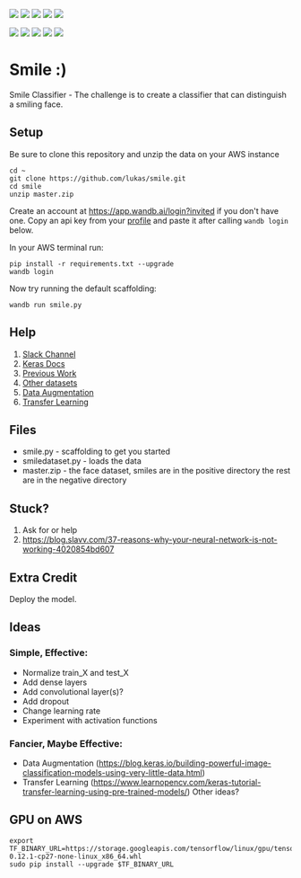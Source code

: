 ![](https://github.com/hromi/SMILEsmileD/blob/master/SMILEs/positives/positives7/10046.jpg?raw=true)
![](https://raw.githubusercontent.com/hromi/SMILEsmileD/master/SMILEs/positives/positives7/10045.jpg)
![](https://raw.githubusercontent.com/hromi/SMILEsmileD/master/SMILEs/positives/positives7/10047.jpg)
![](https://raw.githubusercontent.com/hromi/SMILEsmileD/master/SMILEs/positives/positives7/10048.jpg)
![](https://raw.githubusercontent.com/hromi/SMILEsmileD/master/SMILEs/positives/positives7/10050.jpg)

![](https://github.com/hromi/SMILEsmileD/blob/master/SMILEs/negatives/negatives7/10211.jpg?raw=true)
![](https://raw.githubusercontent.com/hromi/SMILEsmileD/master/SMILEs/negatives/negatives7/10210.jpg)
![](https://raw.githubusercontent.com/hromi/SMILEsmileD/master/SMILEs/negatives/negatives7/10212.jpg)
![](https://raw.githubusercontent.com/hromi/SMILEsmileD/master/SMILEs/negatives/negatives7/10213.jpg)
![](https://raw.githubusercontent.com/hromi/SMILEsmileD/master/SMILEs/negatives/negatives7/10214.jpg)



# Smile :)

Smile Classifier - The challenge is to create a classifier that can distinguish a smiling face.

## Setup

Be sure to clone this repository and unzip the data on your AWS instance

```shell
cd ~
git clone https://github.com/lukas/smile.git
cd smile
unzip master.zip
```

Create an account at https://app.wandb.ai/login?invited if you don't have one.  Copy an api key from your [profile](https://app.wandb.ai/profile) and paste it after calling `wandb login` below.

In your AWS terminal run:

```
pip install -r requirements.txt --upgrade
wandb login
```

Now try running the default scaffolding:

```
wandb run smile.py
```

## Help

1. [Slack Channel](https://join.slack.com/t/doloreslabs/shared_invite/enQtMzExNjMzMDcwMzM4LTk4YTFjN2I0YWJkNTU5OGQ1YTI5NDU5ODU2MzUyYjVjM2Y0OTIyZDgwMmNiY2U3N2ZjNmQzOThmMzkwNjA0ODQ)
2. [Keras Docs](https://keras.io/getting-started/sequential-model-guide/)
3. [Previous Work](https://github.com/oarriaga/face_classification)
4. [Other datasets](http://www.face-rec.org/databases/)
5. [Data Augmentation](https://blog.keras.io/building-powerful-image-classification-models-using-very-little-data.html)
6. [Transfer Learning](https://www.learnopencv.com/keras-tutorial-transfer-learning-using-pre-trained-models/)

## Files

- smile.py - scaffolding to get you started
- smiledataset.py - loads the data
- master.zip - the face dataset, smiles are in the positive directory the rest are in the negative directory

## Stuck?

1. Ask for or help
2. https://blog.slavv.com/37-reasons-why-your-neural-network-is-not-working-4020854bd607

## Extra Credit
 
Deploy the model.  

## Ideas

### Simple, Effective:
- Normalize train_X and test_X
- Add dense layers
- Add convolutional layer(s)?
- Add dropout
- Change learning rate
- Experiment with activation functions

### Fancier, Maybe Effective:
- Data Augmentation (https://blog.keras.io/building-powerful-image-classification-models-using-very-little-data.html)
- Transfer Learning (https://www.learnopencv.com/keras-tutorial-transfer-learning-using-pre-trained-models/)
Other ideas?

## GPU on AWS

```
export TF_BINARY_URL=https://storage.googleapis.com/tensorflow/linux/gpu/tensorflow_gpu-0.12.1-cp27-none-linux_x86_64.whl
sudo pip install --upgrade $TF_BINARY_URL
```

